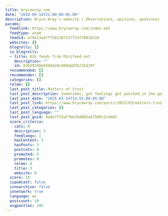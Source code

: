 ```yaml
---
title: brycewray.com
date: "2018-09-14T21:00:00-05:00"
description: Bryce Wray’s website | Observations, opinions, geekiness
params:
  feedlink: https://www.brycewray.com/index.xml
  feedtype: atom
  feedid: a79a13a47ff581187337f7ef7881b516
  websites: {}
  blogrolls: []
  in_blogrolls:
  - title: RSS feeds from Minifeed.net
    description: ""
    id: 83b59248e9346428c889eb03522b4297
  recommended: []
  recommender: []
  categories: []
  relme: {}
  last_post_title: Matters of trust
  last_post_description: Sometimes, gut feelings get punched in the gut.
  last_post_date: "2025-03-24T14:55:00-05:00"
  last_post_link: https://www.brycewray.com/posts/2025/03/matters-trust/?utm_campaign=RSS&utm_source=RSS&utm_medium=RSS
  last_post_categories: []
  last_post_language: ""
  last_post_guid: 4a9a7f33af7bb7bd802a47500c2c4b81
  score_criteria:
    cats: 0
    description: 3
    feedlangs: 1
    hasContent: 3
    hasPosts: 3
    postcats: 0
    promoted: 5
    promotes: 0
    relme: 0
    title: 3
    website: 0
  score: 18
  ispodcast: false
  isnoarchive: false
  innetwork: true
  language: en
  postcount: 10
  avgpostlen: 295
---
```

